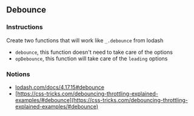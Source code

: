 ## Debounce

### Instructions

Create two functions that will work like `_.debounce` from lodash
- `debounce`, this function doesn't need to take care of the options
- `opDebounce`, this function will take care of the `leading` options


### Notions

- [lodash.com/docs/4.17.15#debounce](https://lodash.com/docs/4.17.15#debounce)
- [https://css-tricks.com/debouncing-throttling-explained-examples/#debounce](https://css-tricks.com/debouncing-throttling-explained-examples/#debounce)
